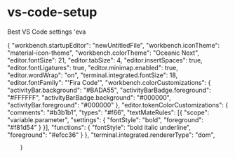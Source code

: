 # vs-code-setup
Best VS Code settings 'eva


{
    "workbench.startupEditor": "newUntitledFile",
    "workbench.iconTheme": "material-icon-theme",
    "workbench.colorTheme": "Oceanic Next",
    "editor.fontSize": 21,
    "editor.tabSize": 4,
    "editor.insertSpaces": true,
    "editor.fontLigatures": true,
    "editor.minimap.enabled": true,
    "editor.wordWrap": "on",
    "terminal.integrated.fontSize": 18,
    "editor.fontFamily": "'Fira Code'",
    "workbench.colorCustomizations": {
            "activityBar.background": "#BADA55",
            "activityBarBadge.foreground": "#FFFFFF",
            "activityBarBadge.background": "#000000",
            "activityBar.foreground": "#000000"
        },
        "editor.tokenColorCustomizations": {
            "comments": "#b3b1b1",
            "types": "#f66",
            "textMateRules": [{
              "scope": "variable.parameter",
              "settings": {
                "fontStyle": "bold",
                "foreground": "#f81d54"
              }
            }],
            "functions": {
              "fontStyle": "bold italic underline",
              "foreground": "#efcc36"
            }
          },
          "terminal.integrated.rendererType": "dom",
          
        }
